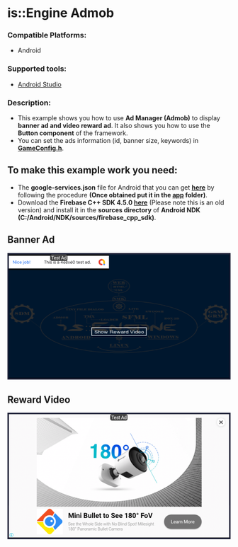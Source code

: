 # is::Engine Admob
### Compatible Platforms:
- Android

### Supported tools:
- [Android Studio](https://github.com/Is-Daouda/is-Engine#-android-studio)

### Description:
- This example shows you how to use **Ad Manager (Admob)** to display **banner ad and video reward ad**. It also shows you how to use the **Button component** of the framework.
- You can set the ads information (id, banner size, keywords) in **[GameConfig.h](./app/src/main/cpp/app_src/config/GameConfig.h#L100)**.

## To make this example work you need:
- The **google-services.json** file for Android that you can get **[here](https://support.google.com/firebase/answer/7015592)** by following the procedure **(Once obtained put it in the [app](./app/) folder)**.
- Download the **Firebase C++ SDK 4.5.0 [here](https://drive.google.com/file/d/10CPcqvHkeFfMAbcwrnAltfZszpyk9eOo/view?usp=sharing)** (Please note this is an old version) and install it in the **sources directory** of **Android NDK (C:/Android/NDK/sources/firebase_cpp_sdk)**.

## Banner Ad
![image 1](./images/image_1.png)

## Reward Video
![image 2](./images/image_2.png)